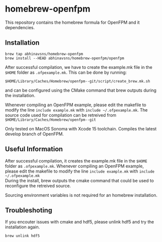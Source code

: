 # homebrew-openfpm

This repository contains the homebrew formula for OpenFPM and it dependencies.

## Installation
```
brew tap abhinavsns/homebrew-openfpm
brew install --HEAD abhinavsns/homebrew-openfpm/openfpm
```
After successful compilation, we have to create the example.mk file in the `$HOME` folder as `.ofpexample.mk`. This can be done by running: 

```
$HOME/Library/Caches/Homebrew/openfpm--git/script/create_brew.mk.sh
```

and can be configured using the CMake command that brew outputs during the installation.

Whenever compiling an OpenFPM example, please edit the makefile to modify the line `include example.mk` with `include ~/.ofpexample.mk`.
The source code used for compilation can be retreived from `$HOME/Library/Caches/Homebrew/openfpm--git`

Only tested on MacOS Sonoma with Xcode 15 toolchain. Compiles the latest develop branch of OpenFPM.

## Useful Information

After successful compilation, it creates the example.mk file in the `$HOME` folder as `.ofpexample.mk`. Whenever compiling an OpenFPM example, please edit the makefile to modify the line `include example.mk` with `include ~/.ofpexample.mk`   
During the install, brew outputs the cmake command that could be used to reconfigure the retreived source.

Sourcing environment variables is not required for an homebrew installation.

## Troubleshoting

If you encouter issues with cmake and hdf5, please unlink hdf5 and try the installation again.
```
brew unlink hdf5
```